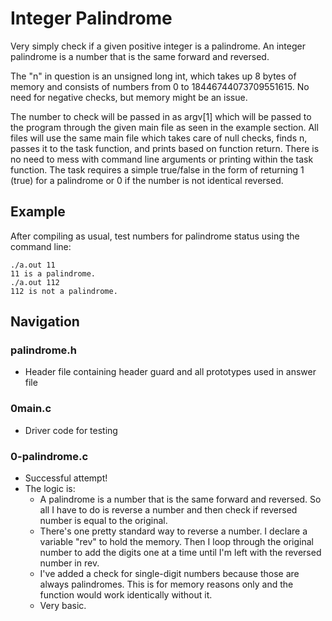 # Integer Palindrome

Very simply check if a given positive integer is a palindrome. An integer palindrome is a number that is the same forward and reversed.

The "n" in question is an unsigned long int, which takes up 8 bytes of memory and consists of numbers from 0 to 18446744073709551615. No need for negative checks, but memory might be an issue.

The number to check will be passed in as argv[1] which will be passed to the program through the given main file as seen in the example section. All files will use the same main file which takes care of null checks, finds n, passes it to the task function, and prints based on function return. There is no need to mess with command line arguments or printing within the task function. The task requires a simple true/false in the form of returning 1 (true) for a palindrome or 0 if the number is not identical reversed.

## Example

After compiling as usual, test numbers for palindrome status using the command line:

```
./a.out 11
11 is a palindrome.
./a.out 112
112 is not a palindrome.
```

## Navigation

### palindrome.h
- Header file containing header guard and all prototypes used in answer file

### 0main.c
- Driver code for testing

### 0-palindrome.c
- Successful attempt!
- The logic is:
	- A palindrome is a number that is the same forward and reversed. So all I have to do is reverse a number and then check if reversed number is equal to the original.
	- There's one pretty standard way to reverse a number. I declare a variable "rev" to hold the memory. Then I loop through the original number to add the digits one at a time until I'm left with the reversed number in rev.
	- I've added a check for single-digit numbers because those are always palindromes. This is for memory reasons only and the function would work identically without it.
	- Very basic.
